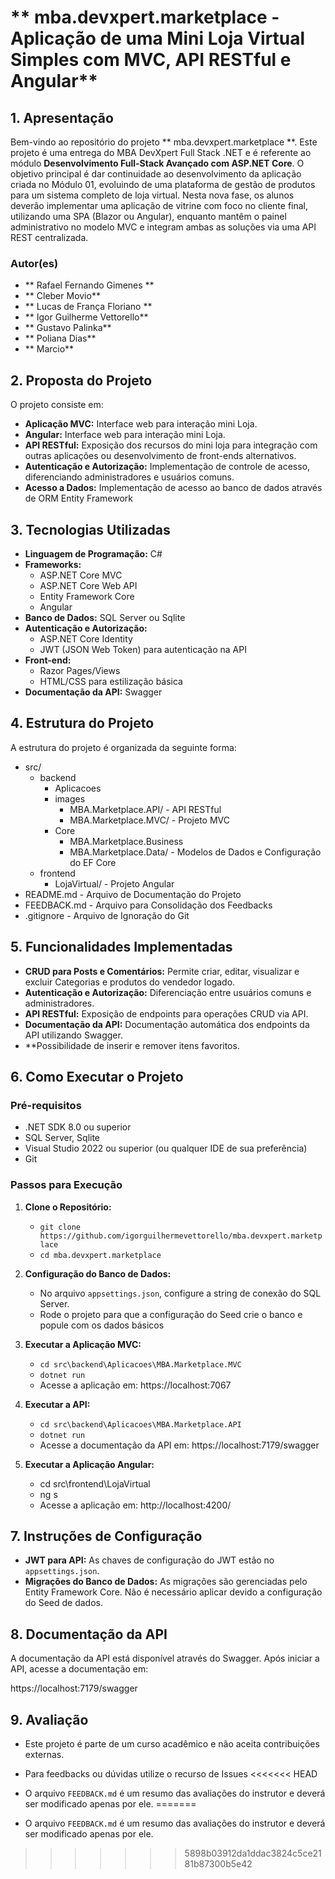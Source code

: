 # ** mba.devxpert.marketplace - Aplicação de uma Mini Loja Virtual Simples com MVC, API RESTful e Angular**

## **1. Apresentação**

Bem-vindo ao repositório do projeto ** mba.devxpert.marketplace **. Este projeto é uma entrega do MBA DevXpert Full Stack .NET e é referente ao módulo **Desenvolvimento Full-Stack Avançado com ASP.NET Core**.
O objetivo principal é dar continuidade ao desenvolvimento da aplicação criada no Módulo 01, evoluindo de uma plataforma de gestão de produtos para um sistema completo de loja virtual. 
Nesta nova fase, os alunos deverão implementar uma aplicação de vitrine com foco no cliente final, utilizando uma SPA (Blazor ou Angular), enquanto mantêm o painel administrativo 
no modelo MVC e integram ambas as soluções via uma API REST centralizada.

### **Autor(es)**
- ** Rafael Fernando Gimenes **
- ** Cleber Movio**
- ** Lucas de França Floriano **
- ** Igor Guilherme Vettorello**
- ** Gustavo Palinka**
- ** Poliana Dias**
- ** Marcio**


## **2. Proposta do Projeto**

O projeto consiste em:

- **Aplicação MVC:** Interface web para interação mini Loja.
- **Angular:** Interface web para interação mini Loja.
- **API RESTful:** Exposição dos recursos do mini loja para integração com outras aplicações ou desenvolvimento de front-ends alternativos.
- **Autenticação e Autorização:** Implementação de controle de acesso, diferenciando administradores e usuários comuns.
- **Acesso a Dados:** Implementação de acesso ao banco de dados através de ORM Entity Framework

## **3. Tecnologias Utilizadas**

- **Linguagem de Programação:** C#
- **Frameworks:**
  - ASP.NET Core MVC
  - ASP.NET Core Web API
  - Entity Framework Core
  - Angular
- **Banco de Dados:** SQL Server ou Sqlite
- **Autenticação e Autorização:**
  - ASP.NET Core Identity
  - JWT (JSON Web Token) para autenticação na API
- **Front-end:**
  - Razor Pages/Views
  - HTML/CSS para estilização básica
- **Documentação da API:** Swagger

## **4. Estrutura do Projeto**

A estrutura do projeto é organizada da seguinte forma:


- src/
  - backend
    - Aplicacoes
	- images
	  - MBA.Marketplace.API/ - API RESTful
	  - MBA.Marketplace.MVC/ - Projeto MVC
	- Core
	  - MBA.Marketplace.Business
	  - MBA.Marketplace.Data/ - Modelos de Dados e Configuração do EF Core
  - frontend
    - LojaVirtual/ - Projeto Angular	
- README.md - Arquivo de Documentação do Projeto
- FEEDBACK.md - Arquivo para Consolidação dos Feedbacks
- .gitignore - Arquivo de Ignoração do Git

## **5. Funcionalidades Implementadas**

- **CRUD para Posts e Comentários:** Permite criar, editar, visualizar e excluir Categorias e produtos do vendedor logado.
- **Autenticação e Autorização:** Diferenciação entre usuários comuns e administradores.
- **API RESTful:** Exposição de endpoints para operações CRUD via API.
- **Documentação da API:** Documentação automática dos endpoints da API utilizando Swagger.
- **Possibilidade de inserir e remover itens favoritos.

## **6. Como Executar o Projeto**

### **Pré-requisitos**

- .NET SDK 8.0 ou superior
- SQL Server, Sqlite
- Visual Studio 2022 ou superior (ou qualquer IDE de sua preferência)
- Git

### **Passos para Execução**

1. **Clone o Repositório:**
   - `git clone https://github.com/igorguilhermevettorello/mba.devxpert.marketplace`
   - `cd mba.devxpert.marketplace`

2. **Configuração do Banco de Dados:**
   - No arquivo `appsettings.json`, configure a string de conexão do SQL Server.
   - Rode o projeto para que a configuração do Seed crie o banco e popule com os dados básicos

3. **Executar a Aplicação MVC:**
   - `cd src\backend\Aplicacoes\MBA.Marketplace.MVC`
   - `dotnet run`
   - Acesse a aplicação em: https://localhost:7067

4. **Executar a API:**
   - `cd src\backend\Aplicacoes\MBA.Marketplace.API`
   - `dotnet run`
   - Acesse a documentação da API em: https://localhost:7179/swagger

5. **Executar a Aplicação Angular:**
	- cd src\frontend\LojaVirtual
	- ng s
	- Acesse a aplicação em: http://localhost:4200/

## **7. Instruções de Configuração**

- **JWT para API:** As chaves de configuração do JWT estão no `appsettings.json`.
- **Migrações do Banco de Dados:** As migrações são gerenciadas pelo Entity Framework Core. Não é necessário aplicar devido a configuração do Seed de dados.

## **8. Documentação da API**

A documentação da API está disponível através do Swagger. Após iniciar a API, acesse a documentação em:

https://localhost:7179/swagger

## **9. Avaliação**

- Este projeto é parte de um curso acadêmico e não aceita contribuições externas. 
- Para feedbacks ou dúvidas utilize o recurso de Issues
<<<<<<< HEAD
- O arquivo `FEEDBACK.md` é um resumo das avaliações do instrutor e deverá ser modificado apenas por ele.
=======

- O arquivo `FEEDBACK.md` é um resumo das avaliações do instrutor e deverá ser modificado apenas por ele.
>>>>>>> 5898b03912da1ddac3824c5ce2181b87300b5e42
